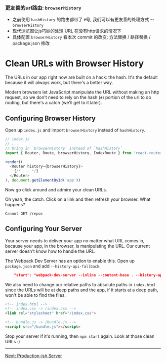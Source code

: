 ### 更友善的url路由: `browserHistory`
* 之前使用 `hashHistory` 的路由都带了 `#`号, 我们可以有更友善的处理方式 -- `browserHistory`
* 现代浏览器让js巧妙的处理 URL 在没有http请求的情况下
* 具体配置 `browserHistory` 看本次 commit 的改变: 方法替换 / 路径替换 / package.json 修改



# Clean URLs with Browser History

The URLs in our app right now are built on a hack: the hash. It's the
default because it will always work, but there's a better way.

Modern browsers let JavaScript manipulate the URL without making an http
request, so we don't need to rely on the hash (`#`) portion of the url
to do routing, but there's a catch (we'll get to it later).

## Configuring Browser History

Open up `index.js` and import `browserHistory` instead of `hashHistory`.

```js
// index.js
// ...
// bring in `browserHistory` instead of `hashHistory`
import { Router, Route, browserHistory, IndexRoute } from 'react-router'

render((
  <Router history={browserHistory}>
    {/* ... */}
  </Router>
), document.getElementById('app'))
```

Now go click around and admire your clean URLs.

Oh yeah, the catch. Click on a link and then refresh your browser. What
happens?

```
Cannot GET /repos
```

## Configuring Your Server

Your server needs to deliver your app no matter what URL comes in,
because your app, in the browser, is manipulating the URL. Our current
server doesn't know how to handle the URL.

The Webpack Dev Server has an option to enable this. Open up
`package.json` and add `--history-api-fallback`.

```json
    "start": "webpack-dev-server --inline --content-base . --history-api-fallback"
```

We also need to change our relative paths to absolute paths in
`index.html` since the URLs will be at deep paths and the app, if it
starts at a deep path, won't be able to find the files.

```html
<!-- index.html -->
<!-- index.css -> /index.css -->
<link rel="stylesheet" href="/index.css">

<!-- bundle.js -> /bundle.js -->
<script src="/bundle.js"></script>
```

Stop your server if it's running, then `npm start` again. Look at those
clean URLs :)

---

[Next: Production-ish Server](../11-productionish-server/)

